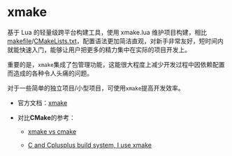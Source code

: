 # xmake

基于 Lua 的轻量级跨平台构建工具，使用 xmake.lua 维护项目构建，相比 [makefile](gnu-make.md)/[CMakeLists.txt](cmake.md)，配置语法更加简洁直观，对新手非常友好，短时间内就能快速入门，能够让用户把更多的精力集中在实际的项目开发上。

重要的是，`xmake`集成了包管理功能，这能很大程度上减少开发过程中因依赖配置而造成的各种令人头痛的问题。

对于一些简单的独立项目/小型项目，可使用`xmake`提高开发效率。

- 官方文档：[xmake](https://xmake.io/#/zh-cn/about/introduction)

- 对比**CMake**的参考：

    - [xmake vs cmake](https://www.reddit.com/r/cpp/comments/bw500a/xmake_vs_cmake/)

    - [C and Cplusplus build system, I use xmake](https://github.com/xmake-io/xmake/wiki/C-and-Cplusplus-build-system,-I-use-xmake)
